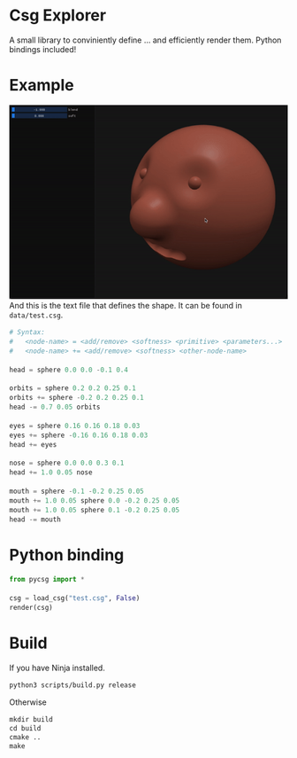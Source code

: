 # Csg Explorer
A small library to conviniently define ... and efficiently render them.
Python bindings included!

# Example
![](data/app.gif)
And this is the text file that defines the shape. It can be found in `data/test.csg`.
```python
# Syntax:
#   <node-name> = <add/remove> <softness> <primitive> <parameters...>
#   <node-name> += <add/remove> <softness> <other-node-name>

head = sphere 0.0 0.0 -0.1 0.4

orbits = sphere 0.2 0.2 0.25 0.1
orbits += sphere -0.2 0.2 0.25 0.1
head -= 0.7 0.05 orbits

eyes = sphere 0.16 0.16 0.18 0.03
eyes += sphere -0.16 0.16 0.18 0.03
head += eyes

nose = sphere 0.0 0.0 0.3 0.1
head += 1.0 0.05 nose

mouth = sphere -0.1 -0.2 0.25 0.05
mouth += 1.0 0.05 sphere 0.0 -0.2 0.25 0.05
mouth += 1.0 0.05 sphere 0.1 -0.2 0.25 0.05
head -= mouth

```

# Python binding

```python
from pycsg import *

csg = load_csg("test.csg", False)
render(csg)
```

# Build
If you have Ninja installed.
```bash
python3 scripts/build.py release
```
Otherwise
```
mkdir build
cd build
cmake ..
make
```